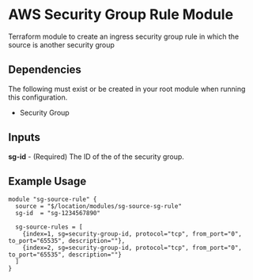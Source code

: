 # AWS Security Group Rule Module
Terraform module to create an ingress security group rule in which the source is another security group 
  
## Dependencies  
The following must exist or be created in your root module when running this configuration.  
- Security Group
  
## Inputs  
**sg-id** - (Required) The ID of the of the security group.  
  
## Example Usage  
  
```
module "sg-source-rule" {
  source = "$/location/modules/sg-source-sg-rule"
  sg-id  = "sg-1234567890"

  sg-source-rules = [
    {index=1, sg=security-group-id, protocol="tcp", from_port="0", to_port="65535", description=""},
    {index=2, sg=security-group-id, protocol="tcp", from_port="0", to_port="65535", description=""}
  ]
}
```